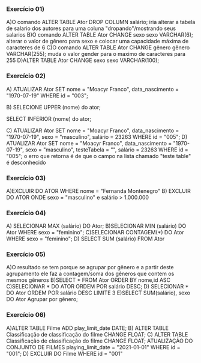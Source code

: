 ### Exercício 01)
A)O comando ALTER TABLE Ator DROP COLUMN salário; iria alterar a tabela de salario dos autores para uma coluna "dropando"/mostrando seus salarios
B)O comando ALTER TABLE Ator CHANGE sexo sexo VARCHAR(6); alterar o valor de gênero para sexo e colocar uma capacidade máxima de caracteres de 6
C)O comando ALTER TABLE Ator CHANGE gênero gênero VARCHAR(255); muda o valor gender para o maximo de caracteres para 255
D)ALTER TABLE Ator CHANGE sexo sexo VARCHAR(100);

### Exercício 02)
A) ATUALIZAR Ator
SET nome = "Moacyr Franco",
	data_nascimento = "1970-07-19"
WHERE id = "003";

B) SELECIONE UPPER (nome)
do ator;

SELECT INFERIOR (nome)
do ator;

C) ATUALIZAR Ator
SET nome = "Moacyr Franco",
	data_nascimento = "1970-07-19",
    sexo = "masculino",
    salário = 23263
WHERE id = "005";
D) ATUALIZAR Ator
SET nome = "Moacyr Franco",
	data_nascimento = "1970-07-19",
    sexo = "masculino",
    testeTabela = "",
    salário = 23263
WHERE id = "005"; o erro que retorna é de que o campo na lista chamado "teste table" é desconhecido

### Exercício 03)

A)EXCLUIR DO ATOR WHERE nome = "Fernanda Montenegro"
B) EXCLUIR DO ATOR ONDE sexo = "masculino" e salário > 1.000.000


### Exercício 04)
A) SELECIONAR MAX (salário)
DO Ator;
B)SELECIONAR MIN (salário)
DO Ator
WHERE sexo = "feminino";
C)SELECIONAR CONTAGEM(*)
DO Ator
WHERE sexo = "feminino";
D) SELECT SUM (salário) FROM Ator

### Exercício 05)
A)O resultado se tem porque se agrupar por gênero e a partir deste agrupamento ele faz a contagem/soma dos gêneros que contem os mesmos gêneros
B)SELECT * FROM Ator ORDER BY nome,id ASC
C)SELECIONAR * DO ATOR ORDEM POR salário DESC;
D) SELECIONAR * DO Ator
ORDEM POR salário DESC
LIMITE 3
E)SELECT SUM(salário), sexo
DO Ator
Agrupar por gênero;

### Exercício 06)
A)ALTER TABLE Filme ADD play_limit_date DATE;
B) ALTER TABLE Classificação de classificação do filme CHANGE FLOAT;
C) ALTER TABLE Classificação de classificação do filme CHANGE FLOAT;
ATUALIZAÇÃO DO CONJUNTO DE FILMES playing_limit_date = "2021-01-01"
WHERE id = "001";
D) EXCLUIR DO Filme WHERE id = "001"
